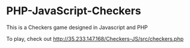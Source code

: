 # PHP-JavaScript-Checkers
This is a Checkers game designed in Javascript and PHP

To play, check out http://35.233.147.168/Checkers-JS/src/checkers.php

